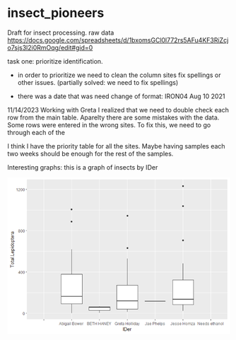 # insect_pioneers
Draft for insect processing.
raw data 
https://docs.google.com/spreadsheets/d/1bxomsGCl0l772rs5AFu4KF3RiZcjo7sjs3l2i0RmOqg/edit#gid=0

task one: prioritize identification.

- in order to prioritize we need to clean the column sites fix spellings or other issues. (partially solved: we need to fix spellings)

- there was a date that was need change of format: IRON04 Aug 10 2021 

11/14/2023
Working with Greta I realized that we need to double check each row from the main table. Aparelty there are some mistakes with the data. Some rows were entered in the wrong sites. To fix this, we need to go through each of the 

I think I have the priority table for all the sites. Maybe having samples each two weeks should be enough for the rest of the samples. 

Interesting graphs:
this is a graph of insects by IDer

![Graph of Total Leps by IDer](IDer.png)
